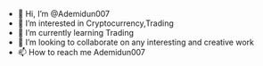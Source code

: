 - 👋 Hi, I’m @Ademidun007
- 👀 I’m interested in Cryptocurrency,Trading
- 🌱 I’m currently learning Trading
- 💞️ I’m looking to collaborate on any interesting and creative work
- 📫 How to reach me Ademidun007

<!---
Ademidun007/Ademidun007 is a ✨ special ✨ repository because its `README.md` (this file) appears on your GitHub profile.
You can click the Preview link to take a look at your changes.
--->
